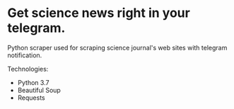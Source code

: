 # Get science news right in your telegram.
Python scraper used for scraping science journal's web sites with telegram notification. 

Technologies:
- Python 3.7
- Beautiful Soup
- Requests
